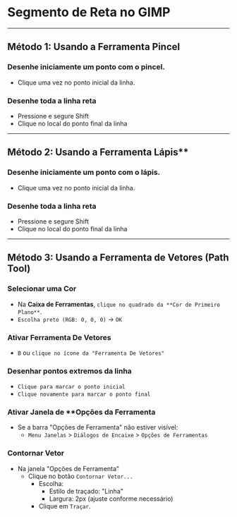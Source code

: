 # Segmento de Reta no GIMP

---

## Método 1: Usando a Ferramenta Pincel

### Desenhe iniciamente um ponto com o pincel.
- Clique uma vez no ponto inicial da linha.

### Desenhe toda a linha reta
- Pressione e segure Shift
- Clique no local do ponto final da linha


---


## Método 2: Usando a Ferramenta Lápis**  

### Desenhe iniciamente um ponto com o lápis.
- Clique uma vez no ponto inicial da linha.

### Desenhe toda a linha reta
- Pressione e segure Shift
- Clique no local do ponto final da linha


---


## Método 3: Usando a Ferramenta de Vetores (Path Tool)

### Selecionar uma Cor  
- Na **Caixa de Ferramentas**, `clique no quadrado da **Cor de Primeiro Plano**`.  
- `Escolha preto (RGB: 0, 0, 0)` → `OK`

### Ativar Ferramenta De Vetores
- `B` ou `clique no ícone da "Ferramenta De Vetores"`

### Desenhar pontos extremos da linha
- `Clique para marcar o ponto inicial`
- `Clique novamente para marcar o ponto final`

### Ativar Janela de **Opções da Ferramenta
- Se a barra "Opções de Ferramenta" não estiver visível:
    - `Menu Janelas` > `Diálogos de Encaixe` > `Opções de Ferramentas`

### Contornar Vetor
- Na janela "Opções de Ferramenta" 
    - Clique no botão `Contornar Vetor...`
        - Escolha:
            - Estilo de traçado: "Linha"
            - Largura: 2px (ajuste conforme necessário)
        - Clique em `Traçar`.
